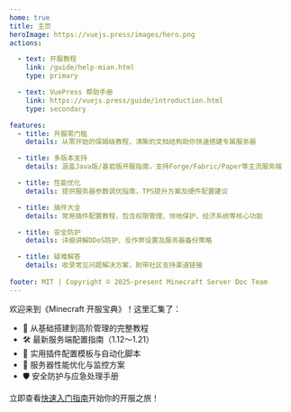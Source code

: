 ```yaml
---
home: true
title: 主页
heroImage: https://vuejs.press/images/hero.png
actions:

  - text: 开服教程
    link: /guide/help-mian.html
    type: primary

  - text: VuePress 帮助手册 
    link: https://vuejs.press/guide/introduction.html
    type: secondary

features:
  - title: 开服零门槛 
    details: 从零开始的保姆级教程，清晰的文档结构助你快速搭建专属服务器

  - title: 多版本支持
    details: 涵盖Java版/基岩版开服指南，支持Forge/Fabric/Paper等主流服务端

  - title: 性能优化
    details: 提供服务器参数调优指南，TPS提升方案及硬件配置建议

  - title: 插件大全
    details: 常用插件配置教程，包含权限管理、领地保护、经济系统等核心功能

  - title: 安全防护
    details: 详细讲解DDoS防护、反作弊设置及服务器备份策略

  - title: 疑难解答
    details: 收录常见问题解决方案，附带社区支持渠道链接
    
footer: MIT | Copyright © 2025-present Minecraft Server Doc Team
---
```


欢迎来到《Minecraft 开服宝典》！这里汇集了：

- 📖 从基础搭建到高阶管理的完整教程  
- 🛠️ 最新服务端配置指南（1.12～1.21）  
- 🔧 实用插件配置模板与自动化脚本  
- 🚀 服务器性能优化与监控方案  
- 🛡️ 安全防护与应急处理手册  

立即查看[快速入门指南][quick-start]开始你的开服之旅！

[quick-start]: /quick-start.html